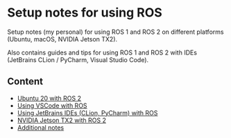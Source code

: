 # Setup notes for using ROS

Setup notes (my personal) for using ROS 1 and ROS 2 on different platforms (Ubuntu, macOS, NVIDIA
Jetson TX2).

Also contains guides and tips for using ROS 1 and ROS 2 with IDEs (JetBrains CLion / PyCharm, Visual Studio Code).


## Content

* [Ubuntu 20 with ROS 2](./v20/README.md)
* [Using VSCode with ROS](./vscode/README.md)
* [Using JetBrains IDEs (CLion, PyCharm) with ROS](./jetbrains/README.md)
* [NVIDIA Jetson TX2 with ROS 2](./nvidia-jetson-tx2/README.md)
* [Additional notes](./NOTES.md)
